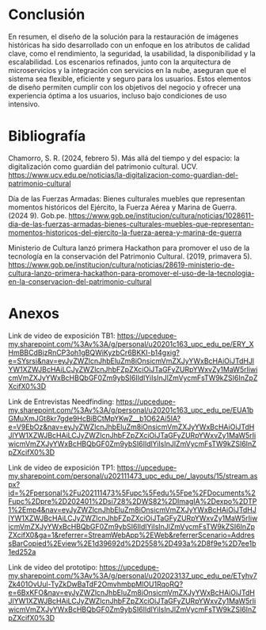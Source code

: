 # Conclusión

En resumen, el diseño de la solución para la restauración de imágenes históricas ha sido desarrollado con un enfoque en los atributos de calidad clave, como el rendimiento, la seguridad, la usabilidad, la disponibilidad y la escalabilidad. Los escenarios refinados, junto con la arquitectura de microservicios y la integración con servicios en la nube, aseguran que el sistema sea flexible, eficiente y seguro para los usuarios. Estos elementos de diseño permiten cumplir con los objetivos del negocio y ofrecer una experiencia óptima a los usuarios, incluso bajo condiciones de uso intensivo.

# Bibliografía

Chamorro, S. R. (2024, febrero 5). Más allá del tiempo y del espacio: la digitalización como guardián del patrimonio cultural. UCV. https://www.ucv.edu.pe/noticias/la-digitalizacion-como-guardian-del-patrimonio-cultural

Día de las Fuerzas Armadas: Bienes culturales muebles que representan momentos históricos del Ejército, la Fuerza Aérea y Marina de Guerra. (2024 9). Gob.pe. https://www.gob.pe/institucion/cultura/noticias/1028611-dia-de-las-fuerzas-armadas-bienes-culturales-muebles-que-representan-momentos-historicos-del-ejercito-la-fuerza-aerea-y-marina-de-guerra

Ministerio de Cultura lanzó primera Hackathon para promover el uso de la tecnología en la conservación del Patrimonio Cultural. (2019, primavera 5). https://www.gob.pe/institucion/cultura/noticias/28619-ministerio-de-cultura-lanzo-primera-hackathon-para-promover-el-uso-de-la-tecnologia-en-la-conservacion-del-patrimonio-cultural

# Anexos

Link de video de exposición TB1:
https://upcedupe-my.sharepoint.com/%3Av%3A/g/personal/u20201c163_upc_edu_pe/ERY_XHmBBCdBjzRnCP3oh1gBQWiKyzbCr6BKKI-b14gxig?e=SYsrsi&nav=eyJyZWZlcnJhbEluZm8iOnsicmVmZXJyYWxBcHAiOiJTdHJlYW1XZWJBcHAiLCJyZWZlcnJhbFZpZXciOiJTaGFyZURpYWxvZy1MaW5rIiwicmVmZXJyYWxBcHBQbGF0Zm9ybSI6IldlYiIsInJlZmVycmFsTW9kZSI6InZpZXcifX0%3D

Link de Entrevistas Needfinding:
https://upcedupe-my.sharepoint.com/%3Av%3A/g/personal/u20201c163_upc_edu_pe/EUA1bGMuXmJGt8kr7gde9HcBiBCtMpYKwZ__b1O62Ai5IA?e=V9EbOz&nav=eyJyZWZlcnJhbEluZm8iOnsicmVmZXJyYWxBcHAiOiJTdHJlYW1XZWJBcHAiLCJyZWZlcnJhbFZpZXciOiJTaGFyZURpYWxvZy1MaW5rIiwicmVmZXJyYWxBcHBQbGF0Zm9ybSI6IldlYiIsInJlZmVycmFsTW9kZSI6InZpZXcifX0%3D

Link de video de exposición TP1:
https://upcedupe-my.sharepoint.com/personal/u202111473_upc_edu_pe/_layouts/15/stream.aspx?id=%2Fpersonal%2Fu202111473%5Fupc%5Fedu%5Fpe%2FDocuments%2Fupc%2Dpre%2D202401%2Dsi728%2DWS82%2DImagIA%2Dexpo%2DTP1%2Emp4&nav=eyJyZWZlcnJhbEluZm8iOnsicmVmZXJyYWxBcHAiOiJTdHJlYW1XZWJBcHAiLCJyZWZlcnJhbFZpZXciOiJTaGFyZURpYWxvZy1MaW5rIiwicmVmZXJyYWxBcHBQbGF0Zm9ybSI6IldlYiIsInJlZmVycmFsTW9kZSI6InZpZXcifX0&ga=1&referrer=StreamWebApp%2EWeb&referrerScenario=AddressBarCopied%2Eview%2E1d39692d%2D2558%2D493a%2D8f9e%2D7ee1b1ed252a

Link de video del prototipo: https://upcedupe-my.sharepoint.com/%3Av%3A/g/personal/u202023137_upc_edu_pe/ETyhv7Zk401OvUul-TyZkDwBaTdF2OmvhmbpMlOU1RqoRQ?e=6BxKFO&nav=eyJyZWZlcnJhbEluZm8iOnsicmVmZXJyYWxBcHAiOiJTdHJlYW1XZWJBcHAiLCJyZWZlcnJhbFZpZXciOiJTaGFyZURpYWxvZy1MaW5rIiwicmVmZXJyYWxBcHBQbGF0Zm9ybSI6IldlYiIsInJlZmVycmFsTW9kZSI6InZpZXcifX0%3D
